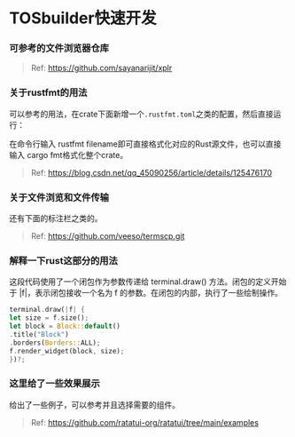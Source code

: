 # TOSbuilder快速开发

### 可参考的文件浏览器仓库

> Ref: https://github.com/sayanarijit/xplr

### 关于rustfmt的用法

可以参考的用法，在crate下面新增一个`.rustfmt.toml`之类的配置，然后直接运行：

在命令行输入 rustfmt filename即可直接格式化对应的Rust源文件，也可以直接输入 cargo fmt格式化整个crate。

> Ref: https://blog.csdn.net/qq_45090256/article/details/125476170

### 关于文件浏览和文件传输

还有下面的标注栏之类的。

> Ref: https://github.com/veeso/termscp.git

### 解释一下rust这部分的用法

这段代码使用了一个闭包作为参数传递给 terminal.draw() 方法。闭包的定义开始于 |f|，表示闭包接收一个名为 f 的参数。在闭包的内部，执行了一些绘制操作。

```rs
terminal.draw(|f| {
let size = f.size();
let block = Block::default()
.title("Block")
.borders(Borders::ALL);
f.render_widget(block, size);
})?;
```

### 这里给了一些效果展示

给出了一些例子，可以参考并且选择需要的组件。

> Ref: https://github.com/ratatui-org/ratatui/tree/main/examples